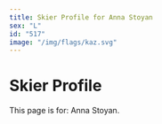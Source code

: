 ```yaml
---
title: Skier Profile for Anna Stoyan
sex: "L"
id: "517"
image: "/img/flags/kaz.svg" 
---
```


# Skier Profile

This page is for: Anna Stoyan.
    